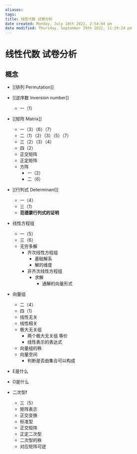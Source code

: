 ```yaml
---
aliases: 
tags: 
title: 线性代数 试卷分析
date created: Monday, July 18th 2022, 2:54:04 pm
date modified: Thursday, September 29th 2022, 11:29:24 pm
---
```

# 线性代数 试卷分析

## 概念

- [[排列 Permutation]]
- [[逆序数 Inversion number]]
	- 一（1）

- [[矩阵 Matrix]]
	- 一（3）（6）（7）
	- 二（1）（2）（3）（5）（7）
	- 三（2）（3）（4）
	- 四（2）
	- 正交矩阵
	- 正定矩阵
	- 方阵
		- 一（2）
		- 二（6）

- [[行列式 Determinant]]
	- 一（4）
	- 三（1）
	- **范德蒙行列式的证明**
- 线性方程组
	- 一（5）
	- 三（6）
	- 无穷多解
		- 齐次线性方程组
			- 基础解系
			- 解的维度
		- 非齐次线性方程组
			- 求解
				- 通解的向量形式
- 向量组
	- 二（4）
	- 四（1）
	- 线性无关
	- 线性相关
	- 极大无关组
		- 两个极大无关组 等价
		- 线性表示的表达式
	- 向量组的秩
	- 向量空间
		- 判断是否由集合可以构成
- E是什么
- O是什么
- 二次型f 
	- 三（5）
	- 矩阵表示
	- 正交变换
	- 标准型
	- 正交矩阵
	- 正定二次型
	- 二次型的秩
	- 对应矩阵可逆